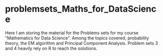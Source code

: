 # problemsets_Maths_for_DataScience
Here I am storing the material for the Problems sets for my course "Mathematics for Data Science". Among the topics covered, probability theory, the EM algorithm and Principal Component Analysis. Problem sets 3 and 4 heavily rely on R to reach the solutions. 
